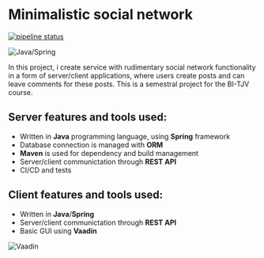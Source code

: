 # Minimalistic social network
[![pipeline status](https://gitlab.fit.cvut.cz/alekhiva/bi-tjv-semprace/badges/master/pipeline.svg)](https://gitlab.fit.cvut.cz/BI-OOP/B201/asciiart)

![Java/Spring](https://i.imgur.com/zk8Y7Eo.png)

In this project, i create service with rudimentary social network functionality in a form of server/client applications, where users create posts and can leave comments for these posts. This is a semestral project for the BI-TJV course.

## Server features and tools used:
- Written in **Java** programming language, using **Spring** framework
- Database connection is managed with **ORM**
- **Maven** is used for dependency and build management
- Server/client communictation through **REST API**
- CI/CD and tests

## Client features and tools used:
- Written in **Java**/**Spring**
- Server/client communictation through **REST API**
- Basic GUI using **Vaadin**

![Vaadin](https://i.imgur.com/9NrbR6I.png)